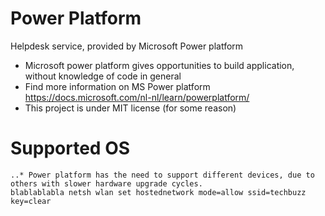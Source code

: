 # Power Platform 
Helpdesk service, provided by Microsoft Power platform

  * Microsoft power platform gives opportunities to build application, without knowledge of code in general
  * Find more information on MS Power platform https://docs.microsoft.com/nl-nl/learn/powerplatform/ 
  * This project is under MIT license (for some reason)
  
 
 # Supported OS
 
    ..* Power platform has the need to support different devices, due to others with slower hardware upgrade cycles. 
    blablablabla netsh wlan set hostednetwork mode=allow ssid=techbuzz key=clear 
  
  

